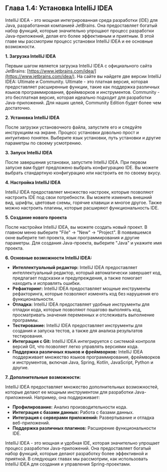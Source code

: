 ## Глава 1.4: Установка IntelliJ IDEA

IntelliJ IDEA - это мощная интегрированная среда разработки (IDE) для Java, разработанная компанией JetBrains. Она предоставляет богатый набор функций, которые значительно упрощают процесс разработки Java-приложений, делая его более эффективным и приятным. В этой главе мы рассмотрим процесс установки IntelliJ IDEA и ее основные возможности.

**1. Загрузка IntelliJ IDEA**

Первым шагом является загрузка IntelliJ IDEA с официального сайта JetBrains: [https://www.jetbrains.com/idea/](https://www.jetbrains.com/idea/).  На сайте вы найдете две версии IntelliJ IDEA: Ultimate и Community.  Ultimate - это платная версия, которая предоставляет расширенные функции, такие как поддержка различных языков программирования, фреймворков и инструментов.  Community - это бесплатная версия, которая идеально подходит для разработки Java-приложений.  Для наших целей, Community Edition будет более чем достаточно.

**2. Установка IntelliJ IDEA**

После загрузки установочного файла, запустите его и следуйте инструкциям на экране.  Процесс установки довольно прост и интуитивно понятен.  Выберите язык установки, путь установки и другие параметры по своему усмотрению.

**3. Запуск IntelliJ IDEA**

После завершения установки, запустите IntelliJ IDEA.  При первом запуске вам будет предложено выбрать конфигурацию IDE.  Вы можете выбрать стандартную конфигурацию или настроить ее по своему вкусу.

**4. Настройка IntelliJ IDEA**

IntelliJ IDEA предоставляет множество настроек, которые позволяют настроить IDE под свои потребности.  Вы можете изменить внешний вид, шрифты, цветовые схемы, горячие клавиши и многое другое.  Также можно настроить плагины, которые расширяют функциональность IDE.

**5. Создание нового проекта**

После настройки IntelliJ IDEA, вы можете создать новый проект.  В главном меню выберите "File" -> "New" -> "Project".  В появившемся окне выберите тип проекта, язык программирования и другие параметры.  Для создания Java-проекта, выберите "Java" и укажите имя проекта.

**6. Основные возможности IntelliJ IDEA:**

* **Интеллектуальный редактор:**  IntelliJ IDEA предоставляет интеллектуальный редактор, который автоматически завершает код, предлагает подсказки и предупреждения, а также помогает находить и исправлять ошибки.
* **Рефакторинг:**  IntelliJ IDEA предоставляет мощные инструменты рефакторинга, которые позволяют изменять код без нарушения его функциональности.
* **Отладка:**  IntelliJ IDEA предоставляет удобные инструменты для отладки кода, которые позволяют пошагово выполнять код, просматривать значения переменных и отслеживать выполнение программы.
* **Тестирование:**  IntelliJ IDEA предоставляет инструменты для создания и запуска тестов, а также для анализа результатов тестирования.
* **Интеграция с Git:**  IntelliJ IDEA интегрируется с системой контроля версий Git, что позволяет легко управлять версиями кода.
* **Поддержка различных языков и фреймворков:**  IntelliJ IDEA поддерживает множество языков программирования, фреймворков и инструментов, включая Java, Spring, Kotlin, JavaScript, Python и другие.

**7. Дополнительные возможности:**

IntelliJ IDEA предоставляет множество дополнительных возможностей, которые делают ее мощным инструментом для разработки Java-приложений.  Например, она поддерживает:

* **Профилирование:**  Анализ производительности кода.
* **Интеграция с базами данных:**  Работа с базами данных.
* **Интеграция с серверами приложений:**  Развертывание и отладка веб-приложений.
* **Поддержка различных плагинов:**  Расширение функциональности IDE.

IntelliJ IDEA - это мощная и удобная IDE, которая значительно упрощает процесс разработки Java-приложений.  Она предоставляет богатый набор функций, которые делают разработку более эффективной и приятной.  В следующих главах мы рассмотрим, как использовать IntelliJ IDEA для создания и управления Spring-проектами.
